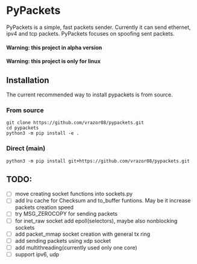# PyPackets
PyPackets is a simple, fast packets sender.
Currently it can send ethernet, ipv4 and tcp packets.
PyPackets focuses on spoofing sent packets.

#### Warning: this project in alpha version
#### Warning: this project is only for linux

## Installation
The current recommended way to install pypackets is from source.
### From source
```
git clone https://github.com/vrazor08/pypackets.git
cd pypackets
python3 -m pip install -e .
```
### Direct (main)
```
python3 -m pip install git+https://github.com/vrazor08/pypackets.git
```

## TODO:
- [ ] move creating socket functions into sockets.py
- [ ] add lru cache for Checksum and to_buffer funtions. May be it increase packets creation speed
- [ ] try MSG_ZEROCOPY for sending packets
- [ ] for inet_raw socket add epoll(selectors), maybe also nonblocking sockets
- [ ] add packet_mmap socket creation with general tx ring
- [ ] add sending packets using xdp socket
- [ ] add multithreading(currently used only one core)
- [ ] support ipv6, udp
